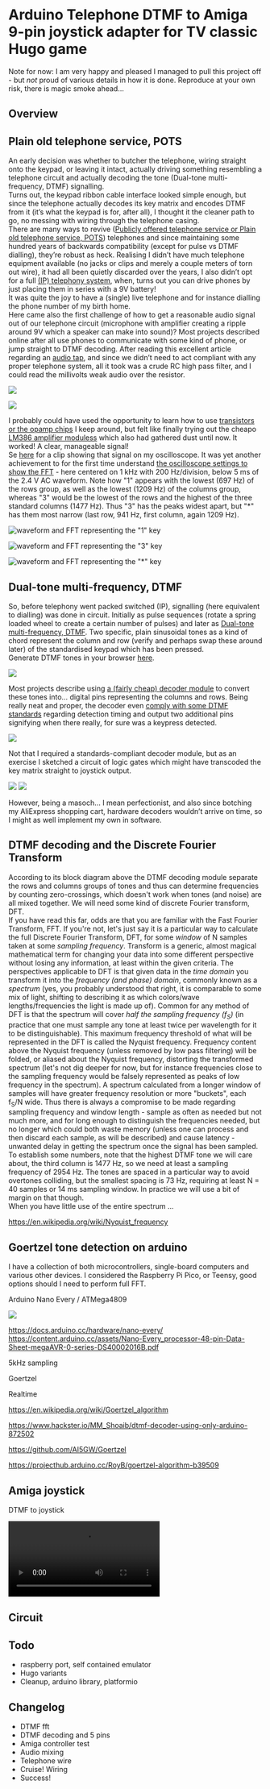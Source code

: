# Arduino Telephone DTMF to Amiga 9-pin joystick adapter for TV classic Hugo game

Note for now: I am very happy and pleased I managed to pull this project off - but _not_ proud of various details in how it is done. Reproduce at your own risk, there is magic smoke ahead...

## Overview

## Plain old telephone service, POTS

An early decision was whether to butcher the telephone, wiring straight onto the keypad, or leaving it intact, actually driving something resembling a telephone circuit and actually decoding the tone (Dual-tone multi-frequency, DTMF) signalling.  
Turns out, the keypad ribbon cable interface looked simple enough, but since the telephone actually decodes its key matrix and encodes DTMF from it (it’s what the keypad is for, after all), I thought it the cleaner path to go, no messing with wiring through the telephone casing.  
There are many ways to revive ([Publicly offered telephone service or Plain old telephone service, POTS](https://en.wikipedia.org/wiki/Plain_old_telephone_service)) telephones and since maintaining some hundred years of backwards compatibility (except for pulse vs DTMF dialling), they’re robust as heck. Realising I didn’t have much telephone equipment available (no jacks or clips and merely a couple meters of torn out wire), it had all been quietly discarded over the years, I also didn’t opt for a full [(IP) telephony system](https://www.amazon.se/dp/B08RB1B1F8), when, turns out you can drive phones by just placing them in series with a 9V battery!  
It was quite the joy to have a (single) live telephone and for instance dialling the phone number of my birth home.  
Here came also the first challenge of how to get a reasonable audio signal out of our telephone circuit (microphone with amplifier creating a ripple around 9V which a speaker can make into sound)? Most projects described online after all use phones to communicate with some kind of phone, or jump straight to DTMF decoding. After reading this excellent article regarding an [audio tap](https://www.ranecommercial.com/legacy/note150.html), and since we didn’t need to act compliant with any proper telephone system, all it took was a crude RC high pass filter, and I could read the millivolts weak audio over the resistor.  

![](media/POTS_audio_interface.png)

![](media/POTS_very_simple_audio_interface.png)

I probably could have used the opportunity to learn how to use [transistors or the opamp chips](https://www.instructables.com/Audio-Amplifier-With-the-LM386) I keep around, but felt like finally trying out the cheapo [LM386 amplifier moduless](https://www.aliexpress.com/item/1005004606022112.html) which also had gathered dust until now. It worked! A clear, manageable signal!  
Se [here](media/DTMF_FFT.mp4) for a clip showing that signal on my oscilloscope. It was yet another achievement to for the first time understand [the oscilloscope settings to show the FFT](https://www.bruksanvisni.ng/rigol/ds1104z-plus/bruksanvisning?p=120) - here centered on 1 kHz with 200 Hz/division, below 5 ms of the 2.4 V AC waveform. Note how "1" appears with the lowest (697 Hz) of the rows group, as well as the lowest (1209 Hz) of the columns group, whereas "3" would be the lowest of the rows and the highest of the three standard columns (1477 Hz). Thus "3" has the peaks widest apart, but "*" has them most narrow (last row, 941 Hz, first column, again 1209 Hz).  

![waveform and FFT representing the "1" key](media/DTMF_FFT_1.jpg)

![waveform and FFT representing the "3" key](media/DTMF_FFT_3.jpg)

![waveform and FFT representing the "\*" key](media/DTMF_FFT_asterisk.jpg)


## Dual-tone multi-frequency, DTMF 

So, before telephony went packed switched (IP), signalling (here equivalent to dialling) was done in circuit. Initially as pulse sequences (rotate a spring loaded wheel to create a certain number of pulses) and later as [Dual-tone multi-frequency, DTMF](https://en.wikipedia.org/wiki/DTMF_signaling). Two specific, plain sinusoidal tones as a kind of chord represent the column and row (verify and perhaps swap these around later) of the standardised keypad which has been pressed.  
Generate DTMF tones in your browser [here](https://onlinetonegenerator.com/dtmf.html).

![](media/DTMF_keypad.png)

Most projects describe using [a (fairly cheap) decoder module](https://www.aliexpress.com/item/1005006831612752.html) to convert these tones into… digital pins representing the columns and rows. Being really neat and proper, the decoder even [comply with some DTMF standards](https://www.alldatasheet.com/html-pdf/77085/MITEL/MT8870/125/1/MT8870.html) regarding detection timing and output two additional pins signifying when there really, for sure was a keypress detected.  

![](media/MT8870_block_diagram.png)

Not that I required a standards-compliant decoder module, but as an exercise I sketched a circuit of logic gates which might have transcoded the key matrix straight to joystick output.  

![](media/MT8870_karnaugh_diagram.png) ![](media/MT8870_logic_to_joystick.png)

However, being a masoch… I mean perfectionist, and also since botching my AliExpress shopping cart, hardware decoders wouldn’t arrive on time, so I might as well implement my own in software.   


## DTMF decoding and the Discrete Fourier Transform

According to its block diagram above the DTMF decoding module separate the rows and columns groups of tones and thus can determine frequencies by counting zero-crossings, which doesn't work when tones (and noise) are all mixed together. We will need some kind of discrete Fourier transform, DFT.  
If you have read this far, odds are that you are familiar with the Fast Fourier Transform, FFT. If you're not, let's just say it is a particular way to calculate the full Discrete Fourier Transform, DFT, for some *window* of N samples taken at some *sampling frequency*. Transform is a generic, almost magical mathematical term for changing your data into some different perspective without losing any information, at least within the given criteria. The perspectives applicable to DFT is that given data in the *time domain* you transform it into the *frequency (and phase) domain*, commonly known as a *spectrum* (yes, you probably understood that right, it is comparable to some mix of light, shifting to describing it as which colors/wave lengths/frequencies the light is made up of).
Common for any method of DFT is that the spectrum will cover *half the sampling frequency (f<sub>S</sub>)* (in practice that one must sample any tone at least twice per wavelength for it to be distinguishable). This maximum frequency threshold of what will be represented in the DFT is called the Nyquist frequency. Frequency content above the Nyquist frequency (unless removed by low pass filtering) will be folded, or aliased about the Nyquist frequency, distorting the transformed spectrum (let's not dig deeper for now, but for instance frequencies close to the sampling frequency would be falsely represented as peaks of low frequency in the spectrum).
A spectrum calculated from a longer window of samples will have greater frequency resolution or more "buckets", each f<sub>S</sub>/N wide. Thus there is always a compromise to be made regarding sampling frequency and window length - sample as often as needed but not much more, and for long enough to distinguish the frequencies needed, but no longer which could both waste memory (unless one can process and then discard each sample, as will be described) and cause latency - unwanted delay in getting the spectrum once the signal has been sampled.
To establish some numbers, note that the highest DTMF tone we will care about, the third column is 1477 Hz, so we need at least a sampling frequency of 2954 Hz. The tones are spaced in a particular way to avoid overtones colliding, but the smallest spacing is 73 Hz, requiring at least N = 40 samples or 14 ms sampling window. In practice we will use a bit of margin on that though.  
When you have little use of the entire spectrum ... 

https://en.wikipedia.org/wiki/Nyquist_frequency


## Goertzel tone detection on arduino

I have a collection of both microcontrollers, single-board computers and various other devices. I considered the Raspberry Pi Pico, or Teensy, good options should I need to perform full FFT. 

Arduino Nano Every / ATMega4809 

![](media/arduino_nano_every.png)

https://docs.arduino.cc/hardware/nano-every/
https://content.arduino.cc/assets/Nano-Every_processor-48-pin-Data-Sheet-megaAVR-0-series-DS40002016B.pdf

5kHz sampling

Goertzel

Realtime


https://en.wikipedia.org/wiki/Goertzel_algorithm

https://www.hackster.io/MM_Shoaib/dtmf-decoder-using-only-arduino-872502

https://github.com/AI5GW/Goertzel

https://projecthub.arduino.cc/RoyB/goertzel-algorithm-b39509


## Amiga joystick 

DTMF to joystick

![](media/DTMF_to_joystick_LEDs.mp4)


## Circuit

## Todo

* raspberry port, self contained emulator
* Hugo variants
* Cleanup, arduino library, platformio 

## Changelog

* DTMF fft 
* DTMF decoding and 5 pins
* Amiga controller test
* Audio mixing
* Telephone wire
* Cruise! Wiring
* Success!
